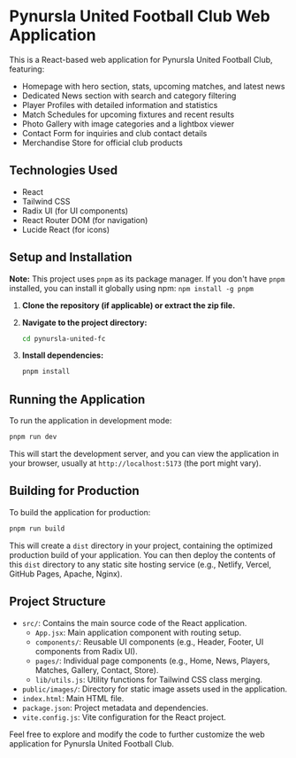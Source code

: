 # Pynursla United Football Club Web Application

This is a React-based web application for Pynursla United Football Club, featuring:
- Homepage with hero section, stats, upcoming matches, and latest news
- Dedicated News section with search and category filtering
- Player Profiles with detailed information and statistics
- Match Schedules for upcoming fixtures and recent results
- Photo Gallery with image categories and a lightbox viewer
- Contact Form for inquiries and club contact details
- Merchandise Store for official club products

## Technologies Used
- React
- Tailwind CSS
- Radix UI (for UI components)
- React Router DOM (for navigation)
- Lucide React (for icons)

## Setup and Installation

**Note:** This project uses `pnpm` as its package manager. If you don't have `pnpm` installed, you can install it globally using npm:
`npm install -g pnpm`

1.  **Clone the repository (if applicable) or extract the zip file.**

2.  **Navigate to the project directory:**
    ```bash
    cd pynursla-united-fc
    ```

3.  **Install dependencies:**
    ```bash
    pnpm install
    ```

## Running the Application

To run the application in development mode:

```bash
pnpm run dev
```

This will start the development server, and you can view the application in your browser, usually at `http://localhost:5173` (the port might vary).

## Building for Production

To build the application for production:

```bash
pnpm run build
```

This will create a `dist` directory in your project, containing the optimized production build of your application. You can then deploy the contents of this `dist` directory to any static site hosting service (e.g., Netlify, Vercel, GitHub Pages, Apache, Nginx).

## Project Structure

- `src/`: Contains the main source code of the React application.
  - `App.jsx`: Main application component with routing setup.
  - `components/`: Reusable UI components (e.g., Header, Footer, UI components from Radix UI).
  - `pages/`: Individual page components (e.g., Home, News, Players, Matches, Gallery, Contact, Store).
  - `lib/utils.js`: Utility functions for Tailwind CSS class merging.
- `public/images/`: Directory for static image assets used in the application.
- `index.html`: Main HTML file.
- `package.json`: Project metadata and dependencies.
- `vite.config.js`: Vite configuration for the React project.

Feel free to explore and modify the code to further customize the web application for Pynursla United Football Club.

